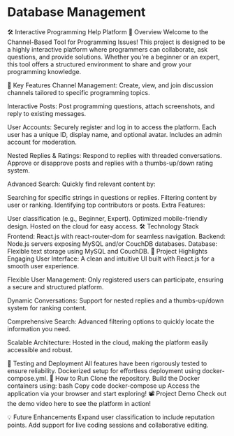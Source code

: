# Database Management


🛠️ Interactive Programming Help Platform
📖 Overview
Welcome to the Channel-Based Tool for Programming Issues! This project is designed to be a highly interactive platform where programmers can collaborate, ask questions, and provide solutions. Whether you're a beginner or an expert, this tool offers a structured environment to share and grow your programming knowledge.

🚀 Key Features
Channel Management:
Create, view, and join discussion channels tailored to specific programming topics.

Interactive Posts:
Post programming questions, attach screenshots, and reply to existing messages.

User Accounts:
Securely register and log in to access the platform. Each user has a unique ID, display name, and optional avatar. Includes an admin account for moderation.

Nested Replies & Ratings:
Respond to replies with threaded conversations. Approve or disapprove posts and replies with a thumbs-up/down rating system.

Advanced Search:
Quickly find relevant content by:

Searching for specific strings in questions or replies.
Filtering content by user or ranking.
Identifying top contributors or posts.
Extra Features:

User classification (e.g., Beginner, Expert).
Optimized mobile-friendly design.
Hosted on the cloud for easy access.
🛠️ Technology Stack
Frontend: React.js with react-router-dom for seamless navigation.
Backend: Node.js servers exposing MySQL and/or CouchDB databases.
Database: Flexible text storage using MySQL and CouchDB.
📄 Project Highlights
Engaging User Interface:
A clean and intuitive UI built with React.js for a smooth user experience.

Flexible User Management:
Only registered users can participate, ensuring a secure and structured platform.

Dynamic Conversations:
Support for nested replies and a thumbs-up/down system for ranking content.

Comprehensive Search:
Advanced filtering options to quickly locate the information you need.

Scalable Architecture:
Hosted in the cloud, making the platform easily accessible and robust.

🧪 Testing and Deployment
All features have been rigorously tested to ensure reliability.
Dockerized setup for effortless deployment using docker-compose.yml.
📂 How to Run
Clone the repository.
Build the Docker containers using:
bash
Copy code
docker-compose up
Access the application via your browser and start exploring!
📽️ Project Demo
Check out the demo video here to see the platform in action!

💡 Future Enhancements
Expand user classification to include reputation points.
Add support for live coding sessions and collaborative editing.
